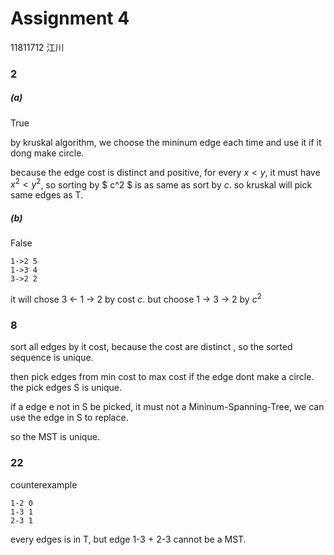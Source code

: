 # Assignment 4

11811712 江川

### 2

##### (a)

True

by kruskal algorithm, we choose the mininum edge each time and use it if it dong make circle.

because the edge cost is distinct and positive, for every $x < y$, it must have $x^2 < y^2$, so sorting by $ c^2 $ is as same as sort by $c$. so kruskal will pick same edges as T.

##### (b)

False

```plain
1->2 5
1->3 4
3->2 2
```

it will chose 3 <- 1 -> 2 by cost $c$. but choose 1 -> 3 -> 2 by $c^2$ 

### 8

sort all edges by it cost, because the cost are distinct , so the sorted sequence is unique.

then pick edges from min cost to max cost if the edge dont make a circle. the pick edges S is unique.

if a edge e not in S be picked, it must not a Mininum-Spanning-Tree, we can use the edge in S to replace.

so the MST is unique.

### 22

counterexample

```text
1-2 0
1-3 1
2-3 1
```

every edges is in T, but edge 1-3 + 2-3 cannot be a MST.